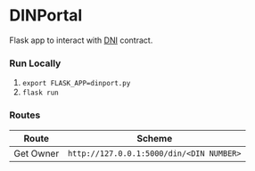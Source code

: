 # DINPortal
Flask app to interact with [DNI](https://github.com/richmcateer/DIN) contract.

### Run Locally
 1. `export FLASK_APP=dinport.py`
 2. `flask run`
 
 ### Routes

| Route     | Scheme                                  |
|-----------|-----------------------------------------|
| Get Owner | `http://127.0.0.1:5000/din/<DIN NUMBER>`|
